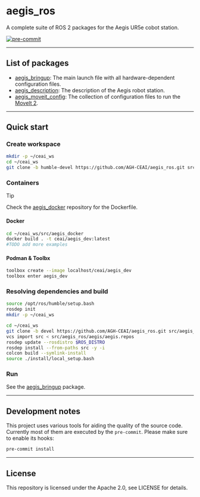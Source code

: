 # aegis_ros

A complete suite of ROS 2 packages for the Aegis UR5e cobot station.

[![pre-commit](https://img.shields.io/badge/pre--commit-enabled-brightgreen?logo=pre-commit)](https://github.com/pre-commit/pre-commit)

---

## List of packages

* [aegis_bringup](./aegis_bringup/README.md): The main launch file with all hardware-dependent configuration files.
* [aegis_description](./aegis_description/README.md): The description of the Aegis robot station.
* [aegis_moveit_config](./aegis_moveit_config/README.md): The collection of configuration files to run the [MoveIt 2](https://moveit.picknik.ai/main/index.html).

---

## Quick start

### Create workspace

```bash
mkdir -p ~/ceai_ws
cd ~/ceai_ws
git clone -b humble-devel https://github.com/AGH-CEAI/aegis_ros.git src/aegis_ros
```
### Containers

> [!TIP]
> Check the [aegis_docker](https://github.com/AGH-CEAI/aegis_docker) repository for the Dockerfile.


#### Docker
```bash
cd ~/ceai_ws/src/aegis_docker
docker build . -t ceai/aegis_dev:latest
#TODO add more examples
```

#### Podman & Toolbx
```bash
toolbox create --image localhost/ceai/aegis_dev
toolbox enter aegis_dev
```

### Resolving dependencies and build
```bash
source /opt/ros/humble/setup.bash
rosdep init
mkdir -p ~/ceai_ws
```
```bash
cd ~/ceai_ws
git clone -b devel https://github.com/AGH-CEAI/aegis_ros.git src/aegis_ros
vcs import src < src/aegis_ros/aegis/aegis.repos
rosdep update --rosdistro $ROS_DISTRO
rosdep install --from-paths src -y -i
colcon build --symlink-install
source ./install/local_setup.bash
```

### Run

See the [aegis_bringup](./aegis_bringup/README.md) package.


---
## Development notes

This project uses various tools for aiding the quality of the source code. Currently most of them are executed by the `pre-commit`. Please make sure to enable its hooks:

```bash
pre-commit install
```

---
## License
This repository is licensed under the Apache 2.0, see LICENSE for details.
